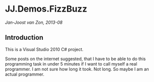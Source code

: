 JJ.Demos.FizzBuzz
=======================

*Jan-Joost van Zon, 2013-08*

Introduction
------------

This is a Visual Studio 2010 C# project.

Some posts on the internet suggested, that I have to be able to do this programming task in under 5 minutes if I want to call myself a real programmer. I am not sure how long it took. Not long. So maybe I am an actual programmer.